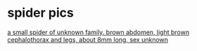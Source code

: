 # spider pics

[a small spider of unknown family. brown abdomen, light brown cephalothorax and legs, about 8mm long, sex unknown](./spider-pics/2019-04-01-family-unknown.jpeg)
